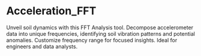 # Acceleration_FFT
Unveil soil dynamics with this FFT Analysis tool. Decompose accelerometer data into unique frequencies, identifying soil vibration patterns and potential anomalies. Customize frequency range for focused insights. Ideal for engineers and data analysts.
